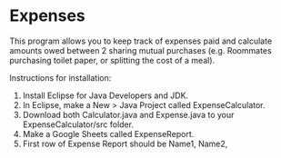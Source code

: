 # Expenses

This program allows you to keep track of expenses paid and calculate amounts owed between 2 sharing mutual purchases (e.g. Roommates purchasing toilet paper, or splitting the cost of a meal).

Instructions for installation:
1. Install Eclipse for Java Developers and JDK. 
2. In Eclipse, make a New > Java Project called ExpenseCalculator.
3. Download both Calculator.java and Expense.java to your ExpenseCalculator/src folder.
4. Make a Google Sheets called ExpenseReport.
5. First row of Expense  Report should be Name1, Name2, 
